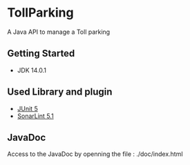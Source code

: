# TollParking

A Java API to manage a Toll parking

##  Getting Started
* JDK 14.0.1

## Used Library and plugin
* [JUnit 5](https://junit.org/junit5/)
* [SonarLint 5.1](https://www.sonarlint.org/eclipse/)

## JavaDoc
Access to the JavaDoc by openning the file : ./doc/index.html

